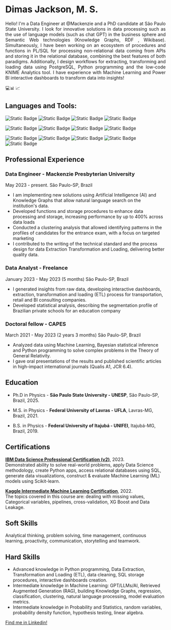 # Dimas Jackson, M. S.
<p align="justify" >
Hello! I'm a Data Engineer at @Mackenzie and a PhD candidate at São Paulo State University. I look for innovative solutions in data processing such as the use of language models (such as chat GPT) in the business sphere and Semantic Web technologies (Knowledge Graphs, RDF , Wikibase). Simultaneously, I have been working on an ecosystem of procedures and functions in PL/SQL for processing non-relational data coming from APIs and storing it in the relational database, combining the best features of both paradigms. Additionally, I design workflows for extracting, transforming and loading data using PostgreSQL, Python programming and the low-code KNIME Analytics tool. I have experience with Machine Learning and Power BI interactive dashboards to transform data into insights! 
</p>
💻📊 📈

## Languages and Tools:

![Static Badge](https://img.shields.io/badge/Python-advanced-green?logo=python&logoColor=white)
![Static Badge](https://img.shields.io/badge/PL%2FSQL-advanced-green?logo=postgresql&logoColor=white)
![Static Badge](https://img.shields.io/badge/Power%20BI-advanced-green?logo=powerbi&logoColor=white)
![Static Badge](https://img.shields.io/badge/Knime-advanced-green?logo=alchemy&logoColor=white)

![Static Badge](https://img.shields.io/badge/Scikit--learn-intermediate-yellow?logo=scikitlearn&logoColor=white)
![Static Badge](https://img.shields.io/badge/Wikibase-intermediate-yellow?logo=wikidata&logoColor=white)
![Static Badge](https://img.shields.io/badge/SPARQL-intermediate-yellow?logo=graphql&logoColor=white)
![Static Badge](https://img.shields.io/badge/Git-intermediate-yellow?logo=git&logoColor=white)

![Static Badge](https://img.shields.io/badge/Linux-basic-blue?logo=linux&logoColor=white)
![Static Badge](https://img.shields.io/badge/Docker-basic-blue?logo=docker&logoColor=white)
![Static Badge](https://img.shields.io/badge/Bash-basic-blue?logo=gnubash&logoColor=white)
![Static Badge](https://img.shields.io/badge/Html-basic-blue?logo=html5&logoColor=white)
![Static Badge](https://img.shields.io/badge/Cloud-basic-blue?logo=googlecloud&logoColor=white)


## Professional Experience

### Data Engineer - Mackenzie Presbyterian University
May 2023 - present. São Paulo-SP, Brazil
* I am implementing new solutions using Artificial Intelligence (AI) and Knowledge Graphs that allow natural language search on the institution's data.
* Developed functions and storage procedures to enhance data processing and storage, increasing performance by up to 400% across data loads
* Conducted a clustering analysis that allowed identifying patterns in the profiles of candidates for the entrance exam, with a focus on targeted marketing
* I contributed to the writing of the technical standard and the process design for data Extraction Transformation and Loading, delivering better quality data.

### Data Analyst - Freelance
January 2023 - May 2023 (5 months) São Paulo-SP, Brazil
* I generated insights from raw data, developing interactive dashboards, extraction, transformation and loading (ETL) process for transportation, retail and BI consulting companies.
* Developed statistical analysis, describing the segmentation profile of Brazilian private schools for an education company

### Doctoral fellow - CAPES
March 2021 - May 2023 (2 years 3 months) São Paulo-SP, Brazil
* Analyzed data using Machine Learning, Bayesian statistical inference and Python programming to solve complex problems in the Theory of General Relativity.
* I gave oral presentations of the results and published scientific articles in high-impact international journals (Qualis A1, JCR 6.4).


## Education
 
* Ph.D in Physics - **São Paulo State University - UNESP**, São Paulo-SP, Brazil, 2025.

* M.S. in Physics - **Federal University of Lavras - UFLA**, Lavras-MG, Brazil, 2021.

* B.S. in Physics - **Federal University of Itajubá - UNIFEI**, Itajubá-MG, Brazil, 2019.

## Certifications
[**IBM Data Science Professional Certification (v2)**](https://www.credly.com/badges/6efd515f-7553-4c12-b68b-34629b3d1cb6/public_url), 2023.
<br> Demonstrated ability to solve real-world problems, apply Data Science methodology, create Python apps, access relational databases using SQL, generate data visualizations, construct & evaluate Machine Learning (ML) models using Scikit-learn.

[**Kaggle Intermediate Machine Learning Certification**](https://www.kaggle.com/learn/certification/dimasjackson/intermediate-machine-learning), 2022.
<br> The topics covered in this course are: dealing with missing values, Categorical variables, pipelines, cross-validation, XG Boost and Data Leakage.

## Soft Skills

Analytical thinking, problem solving, time management, continuous learning, proactivity, communication, storytelling and teamwork.

## Hard Skills

* Advanced knowledge in Python programming, Data Extraction, Transformation and Loading (ETL), data cleaning, SQL storage procedures, interactive dashboards creation.
* Intermediate knowledge in Machine Learning: GPT/LLMs/AI, Retrieved Augmented Generation (RAG), building Knowledge Graphs, regression, classification, clustering, natural language processing, model evaluation metrics.
* Intermediate knowledge in Probability and Statistics, random variables, probability density function, hypothesis testing, linear algebra.

 [Find me in Linkedin!](https://www.linkedin.com/in/dimas-jackson/)
 
